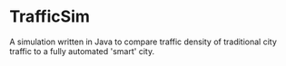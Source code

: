 # TrafficSim
A simulation written in Java to compare traffic density of traditional city traffic to a fully automated 'smart' city.
